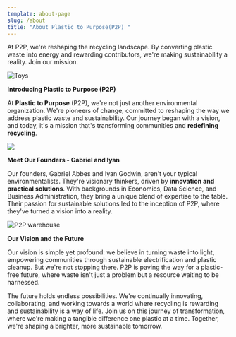 ```yaml
---
template: about-page
slug: /about
title: "About Plastic to Purpose(P2P) "
---
```

At P2P, we're reshaping the recycling landscape. By converting plastic waste into energy and rewarding contributors, we're making sustainability a reality. Join our mission.

![Toys](/assets/p2plogo-2.png)

 **Introducing Plastic to Purpose (P2P)**

At **Plastic to Purpose** (P2P), we're not just another environmental organization. We're pioneers of change, committed to reshaping the way we address plastic waste and sustainability. Our journey began with a vision, and today, it's a mission that's transforming communities and **redefining recycling**.

![](/assets/untitled-5.png)

**Meet Our Founders - Gabriel and Iyan**

Our founders, Gabriel Abbes and Iyan Godwin, aren't your typical environmentalists. They're visionary thinkers, driven by **innovation and practical solutions**. With backgrounds in Economics, Data Science, and Business Administration, they bring a unique blend of expertise to the table. Their passion for sustainable solutions led to the inception of P2P, where they've turned a vision into a reality.

![P2P warehouse](/assets/untitled-4.png)

 **Our Vision and the Future**

Our vision is simple yet profound: we believe in turning waste into light, empowering communities through sustainable electrification and plastic cleanup. But we're not stopping there. P2P is paving the way for a plastic-free future, where waste isn't just a problem but a resource waiting to be harnessed.

The future holds endless possibilities. We're continually innovating, collaborating, and working towards a world where recycling is rewarding and sustainability is a way of life. Join us on this journey of transformation, where we're making a tangible difference one plastic at a time. Together, we're shaping a brighter, more sustainable tomorrow.